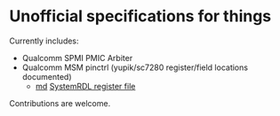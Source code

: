 # Unofficial specifications for things

Currently includes:
- Qualcomm SPMI PMIC Arbiter
- Qualcomm MSM pinctrl (yupik/sc7280 register/field locations documented)
	- [md](msm-pinctrl.md) [SystemRDL register file](msm-pinctrl.rdl)

Contributions are welcome.
